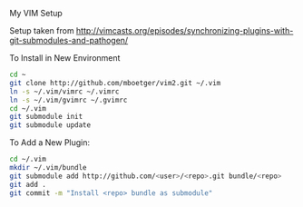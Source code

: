 My VIM Setup

Setup taken from http://vimcasts.org/episodes/synchronizing-plugins-with-git-submodules-and-pathogen/

To Install in New Environment
```bash
cd ~
git clone http://github.com/mboetger/vim2.git ~/.vim
ln -s ~/.vim/vimrc ~/.vimrc
ln -s ~/.vim/gvimrc ~/.gvimrc
cd ~/.vim
git submodule init
git submodule update
```

To Add a New Plugin:
```bash
cd ~/.vim
mkdir ~/.vim/bundle
git submodule add http://github.com/<user>/<repo>.git bundle/<repo>
git add .
git commit -m "Install <repo> bundle as submodule"
```

